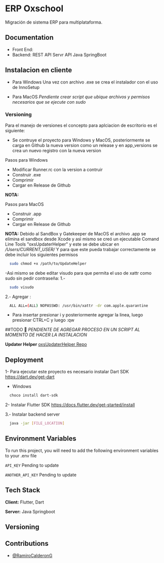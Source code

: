 
# ERP Oxschool

Migración de sistema ERP para multiplataforma.







## Documentation

* Front End:  
* Backend: REST API Servr API Java SpringBoot


## Instalacion en cliente
- Para Windows
  Una vez con archivo .exe se crea el instalador con el uso de InnoSetup

- Para MacOS
  *Pendiente crear script que ubique archivos y permisos necesarios que se ejecute con sudo*

### Versioning
Para el manejo de versiones el concepto para aplciacion de escritorio es el siguiente:
* Se contruye el proyecto para Windows y MacOS, posteriormente se carga en Github la nueva version como un release y en app_versions se crea un nuevo registro con la nueva version

Pasos para Windows
- Modificar Runner.rc con la version a contruir
- Construir .exe
- Comprimir
- Cargar en Release de Github 

**NOTA:**


Pasos para MacOS
- Construir .app
- Comprimir
- Cargar en Release de Github

**NOTA:**
Debido al SandBox y Gatekeeper de MacOS el archivo .app se elimina el sandbox desde Xcode y asì mismo se creó un ejecutable Comand Line Tools "oxsUpdaterHelper" y este se debe ubicar en */Users/CURRENT_USER/*
Y para que este pueda trabajar correctamente se debe incluir los siguientes permisos 
```bash
  sudo chmod +x /path/to/UpdateHelper 
```

-Asì mismo se debe editar visudo para que permita el uso de xattr como sudo sin pedir contraseña:
1.-
```bash
  sudo visudo
```
2.- Agregar : 
```bash
  ALL ALL=(ALL) NOPASSWD: /usr/bin/xattr -dr com.apple.quarantine
```

- Para insertar presionar i y posteriormente agregar la linea, luego presionar CTRL+C y luego :qw

##TODO 🚀
*PENDIENTE DE AGREGAR PROCESO EN UN SCRIPT AL MOMENTO DE HACER LA INSTALACION*


**Updater Helper** [oxsUpdaterHelper Repo](https://github.com/ericksanr/oxsUpdaterHelper/tree/main)





## Deployment

1- Para ejecutar este proyecto es necesario instalar Dart SDK
https://dart.dev/get-dart

- Windows
```bash
  choco install dart-sdk
```
2- Instalar Flutter SDK
https://docs.flutter.dev/get-started/install


3.- Instalar backend server
```bash
  java -jar [FILE_LOCATION]
```

## Environment Variables

To run this project, you will need to add the following environment variables to your .env file

`API_KEY` Pending to update

`ANOTHER_API_KEY` Pending to update

## Tech Stack

**Client:** Flutter, Dart

**Server:** Java Springboot


## Versioning


## Contributions

- [@RamiroCalderonG](https://github.com/ramirocalderong)


